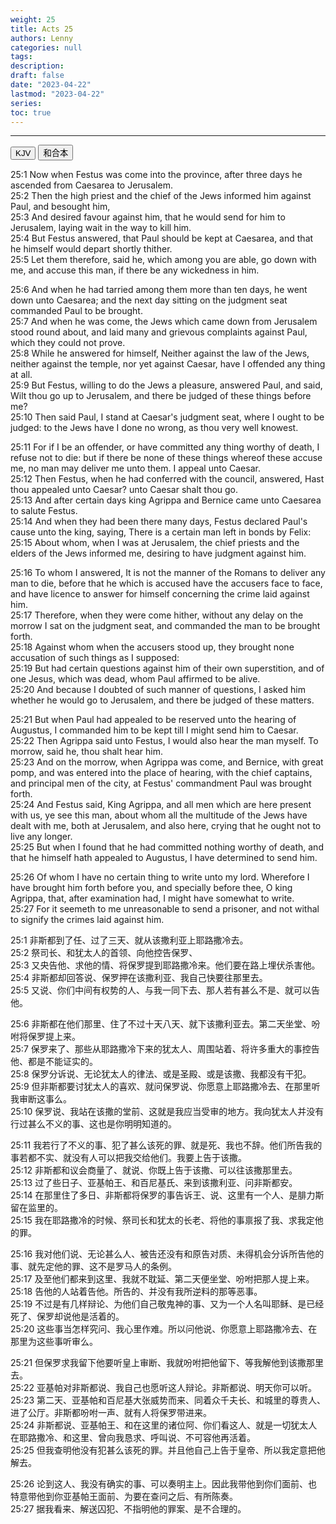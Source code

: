 ```yaml
---
weight: 25
title: Acts 25
authors: Lenny
categories: null
tags: 
description: 
draft: false
date: "2023-04-22"
lastmod: "2023-04-22"
series:
toc: true
---
```



<!--more-->
---

<!-- Tab links -->
<div class="tab">
  <button class="tablinks active" onclick="tablabel(event, 'english')">KJV</button>
  <button class="tablinks" onclick="tablabel(event, 'chinese')">和合本</button>
  
</div>

<!-- Tab content -->
<div id="english" class="tabcontent" style="display:block">

25:1 Now when Festus was come into the province, after three days he ascended from Caesarea to Jerusalem.  
25:2 Then the high priest and the chief of the Jews informed him against Paul, and besought him,  
25:3 And desired favour against him, that he would send for him to Jerusalem, laying wait in the way to kill him.  
25:4 But Festus answered, that Paul should be kept at Caesarea, and that he himself would depart shortly thither.  
25:5 Let them therefore, said he, which among you are able, go down with me, and accuse this man, if there be any wickedness in him.  

25:6 And when he had tarried among them more than ten days, he went down unto Caesarea; and the next day sitting on the judgment seat commanded Paul to be brought.  
25:7 And when he was come, the Jews which came down from Jerusalem stood round about, and laid many and grievous complaints against Paul, which they could not prove.  
25:8 While he answered for himself, Neither against the law of the Jews, neither against the temple, nor yet against Caesar, have I offended any thing at all.  
25:9 But Festus, willing to do the Jews a pleasure, answered Paul, and said, Wilt thou go up to Jerusalem, and there be judged of these things before me?  
25:10 Then said Paul, I stand at Caesar's judgment seat, where I ought to be judged: to the Jews have I done no wrong, as thou very well knowest.  

25:11 For if I be an offender, or have committed any thing worthy of death, I refuse not to die: but if there be none of these things whereof these accuse me, no man may deliver me unto them. I appeal unto Caesar.  
25:12 Then Festus, when he had conferred with the council, answered, Hast thou appealed unto Caesar? unto Caesar shalt thou go.  
25:13 And after certain days king Agrippa and Bernice came unto Caesarea to salute Festus.  
25:14 And when they had been there many days, Festus declared Paul's cause unto the king, saying, There is a certain man left in bonds by Felix:  
25:15 About whom, when I was at Jerusalem, the chief priests and the elders of the Jews informed me, desiring to have judgment against him.  

25:16 To whom I answered, It is not the manner of the Romans to deliver any man to die, before that he which is accused have the accusers face to face, and have licence to answer for himself concerning the crime laid against him.  
25:17 Therefore, when they were come hither, without any delay on the morrow I sat on the judgment seat, and commanded the man to be brought forth.  
25:18 Against whom when the accusers stood up, they brought none accusation of such things as I supposed:  
25:19 But had certain questions against him of their own superstition, and of one Jesus, which was dead, whom Paul affirmed to be alive.  
25:20 And because I doubted of such manner of questions, I asked him whether he would go to Jerusalem, and there be judged of these matters.  

25:21 But when Paul had appealed to be reserved unto the hearing of Augustus, I commanded him to be kept till I might send him to Caesar.  
25:22 Then Agrippa said unto Festus, I would also hear the man myself. To morrow, said he, thou shalt hear him.  
25:23 And on the morrow, when Agrippa was come, and Bernice, with great pomp, and was entered into the place of hearing, with the chief captains, and principal men of the city, at Festus' commandment Paul was brought forth.  
25:24 And Festus said, King Agrippa, and all men which are here present with us, ye see this man, about whom all the multitude of the Jews have dealt with me, both at Jerusalem, and also here, crying that he ought not to live any longer.  
25:25 But when I found that he had committed nothing worthy of death, and that he himself hath appealed to Augustus, I have determined to send him.  

25:26 Of whom I have no certain thing to write unto my lord. Wherefore I have brought him forth before you, and specially before thee, O king Agrippa, that, after examination had, I might have somewhat to write.  
25:27 For it seemeth to me unreasonable to send a prisoner, and not withal to signify the crimes laid against him.  
</div>

<div id="chinese" class="tabcontent">

25:1 非斯都到了任、过了三天、就从该撒利亚上耶路撒冷去。  
25:2 祭司长、和犹太人的首领、向他控告保罗、  
25:3 又央告他、求他的情、将保罗提到耶路撒冷来。他们要在路上埋伏杀害他。  
25:4 非斯都却回答说、保罗押在该撒利亚、我自己快要往那里去。  
25:5 又说、你们中间有权势的人、与我一同下去、那人若有甚么不是、就可以告他。  

25:6 非斯都在他们那里、住了不过十天八天、就下该撒利亚去。第二天坐堂、吩咐将保罗提上来。  
25:7 保罗来了、那些从耶路撒冷下来的犹太人、周围站着、将许多重大的事控告他、都是不能证实的。  
25:8 保罗分诉说、无论犹太人的律法、或是圣殿、或是该撒、我都没有干犯。  
25:9 但非斯都要讨犹太人的喜欢、就问保罗说、你愿意上耶路撒冷去、在那里听我审断这事么。  
25:10 保罗说、我站在该撒的堂前、这就是我应当受审的地方。我向犹太人并没有行过甚么不义的事、这也是你明明知道的。  

25:11 我若行了不义的事、犯了甚么该死的罪、就是死、我也不辞。他们所告我的事若都不实、就没有人可以把我交给他们。我要上告于该撒。  
25:12 非斯都和议会商量了、就说、你既上告于该撒、可以往该撒那里去。  
25:13 过了些日子、亚基帕王、和百尼基氏、来到该撒利亚、问非斯都安。  
25:14 在那里住了多日、非斯都将保罗的事告诉王、说、这里有一个人、是腓力斯留在监里的。  
25:15 我在耶路撒冷的时候、祭司长和犹太的长老、将他的事禀报了我、求我定他的罪。  

25:16 我对他们说、无论甚么人、被告还没有和原告对质、未得机会分诉所告他的事、就先定他的罪、这不是罗马人的条例。  
25:17 及至他们都来到这里、我就不耽延、第二天便坐堂、吩咐把那人提上来。  
25:18 告他的人站着告他。所告的、并没有我所逆料的那等恶事。  
25:19 不过是有几样辩论、为他们自己敬鬼神的事、又为一个人名叫耶稣、是已经死了、保罗却说他是活着的。  
25:20 这些事当怎样究问、我心里作难。所以问他说、你愿意上耶路撒冷去、在那里为这些事听审么。  

25:21 但保罗求我留下他要听皇上审断、我就吩咐把他留下、等我解他到该撒那里去。  
25:22 亚基帕对非斯都说、我自己也愿听这人辩论。非斯都说、明天你可以听。  
25:23 第二天、亚基帕和百尼基大张威势而来、同着众千夫长、和城里的尊贵人、进了公厅。非斯都吩咐一声、就有人将保罗带进来。  
25:24 非斯都说、亚基帕王、和在这里的诸位阿、你们看这人、就是一切犹太人在耶路撒冷、和这里、曾向我恳求、呼叫说、不可容他再活着。  
25:25 但我查明他没有犯甚么该死的罪。并且他自己上告于皇帝、所以我定意把他解去。  

25:26 论到这人、我没有确实的事、可以奏明主上。因此我带他到你们面前、也特意带他到你亚基帕王面前、为要在查问之后、有所陈奏。  
25:27 据我看来、解送囚犯、不指明他的罪案、是不合理的。  
</div>